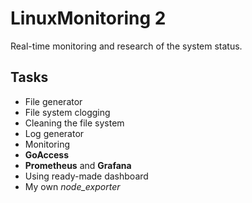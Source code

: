 # LinuxMonitoring 2

Real-time monitoring and research of the system status.

## Tasks
- File generator
- File system clogging
- Cleaning the file system
- Log generator
- Monitoring
- **GoAccess**
- **Prometheus** and **Grafana**
- Using ready-made dashboard
- My own *node_exporter*

